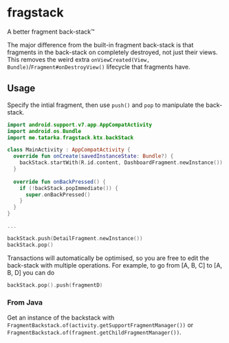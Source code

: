 # fragstack
A better fragment back-stack™

The major difference from the built-in fragment back-stack is that
fragments in the back-stack on completely destroyed, not just their views. This removes the weird
extra `onViewCreated(View, Bundle)`/`Fragment#onDestroyView()` lifecycle
that fragments have.

## Usage

Specify the intial fragment, then use `push()` and `pop` to manipulate the back-stack.

```kotlin
import android.support.v7.app.AppCompatActivity
import android.os.Bundle
import me.tatarka.fragstack.ktx.backStack

class MainActivity : AppCompatActivity {
  override fun onCreate(savedInstanceState: Bundle?) {
    backStack.startWith(R.id.content, DashboardFragment.newInstance())
  }
  
  override fun onBackPressed() {
    if (!backStack.popImmediate()) {
      super.onBackPressed()
    }
  }
}

...

backStack.push(DetailFragment.newInstance())
backStack.pop()
```

Transactions will automatically be optimised, so you are free to edit the
back-stack with multiple operations. For example, to go from [A, B, C] to [A, B, D] you can do

```kotlin
backStack.pop().push(fragmentD)
```

### From Java

Get an instance of the backstack with `FragmentBackstack.of(activity.getSupportFragmentManager())` or
`FragmentBackstack.of(fragment.getChildFragmentManager())`.
